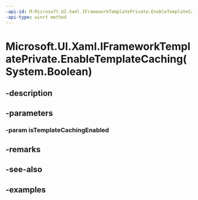 ```yaml
---
-api-id: M:Microsoft.UI.Xaml.IFrameworkTemplatePrivate.EnableTemplateCaching(System.Boolean)
-api-type: winrt method
---
```


# Microsoft.UI.Xaml.IFrameworkTemplatePrivate.EnableTemplateCaching(System.Boolean)

<!--
public void EnableTemplateCaching (bool isTemplateCachingEnabled);
-->


## -description

## -parameters

### -param isTemplateCachingEnabled

## -remarks

## -see-also

## -examples


